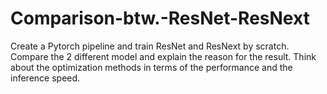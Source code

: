 # Comparison-btw.-ResNet-ResNext
Create a Pytorch pipeline and train ResNet and ResNext by scratch. 
Compare the 2 different model and explain the reason for the result.
Think about the optimization methods in terms of the performance and the inference speed.
